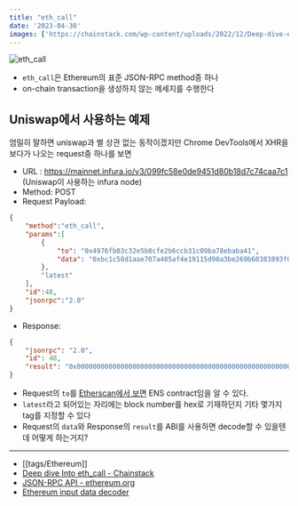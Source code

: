 ```yaml
---
title: "eth_call"
date: '2023-04-30'
images: ['https://chainstack.com/wp-content/uploads/2022/12/Deep-dive-eth_call-2.png']
---
```

![eth_call](https://chainstack.com/wp-content/uploads/2022/12/Deep-dive-eth_call-2.png)
- `eth_call`은 Ethereum의 표준 JSON-RPC method중 하나
- on-chain transaction을 생성하지 않는 메세지를 수행한다

## Uniswap에서 사용하는 예제

엄밀히 말하면 uniswap과 별 상관 없는 동작이겠지만 Chrome DevTools에서 XHR을 보다가 나오는 request중 하나를 보면

- URL : https://mainnet.infura.io/v3/099fc58e0de9451d80b18d7c74caa7c1 (Uniswap이 사용하는 infura node)
- Method: POST
- Request Payload:

```json
{
	"method":"eth_call",
	"params":[
		{
			"to": "0x4976fb03c32e5b8cfe2b6ccb31c09ba78ebaba41",
			"data": "0xbc1c58d1aae707a405af4e19115d90a3be269b60383893f005e956d754877d56b002567b"
		},
		"latest"
	],
	"id":48,
	"jsonrpc":"2.0"
}
```
- Response:
```json
{
	"jsonrpc": "2.0",
	"id": 48,
	"result": "0x00000000000000000000000000000000000000000000000000000000000000200000000000000000000000000000000000000000000000000000000000000026e30101701220c24630c4bc3e0e5227956d059b6f57b2ba14afae5e42b1e8f2858fb257d114550000000000000000000000000000000000000000000000000000"
}
```

- Request의 `to`를 [Etherscan에서 보면](https://etherscan.io/address/0x4976fb03c32e5b8cfe2b6ccb31c09ba78ebaba41) ENS contract임을 알 수 있다.
- `latest`라고 되어있는 자리에는 block number를 hex로 기재하던지 기타 몇가지 tag를 지정할 수 있다
- Request의 `data`와 Response의 `result`를 ABI를 사용하면 decode할 수 있을텐데 어떻게 하는거지?

---
- [[tags/Ethereum]]
- [Deep dive Into eth_call - Chainstack](https://chainstack.com/deep-dive-into-eth_call/)
- [JSON-RPC API - ethereum.org](https://ethereum.org/en/developers/docs/apis/json-rpc/)
- [Ethereum input data decoder](https://lab.miguelmota.com/ethereum-input-data-decoder/example/)

